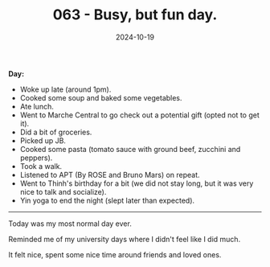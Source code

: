 ﻿---
title: 063 - Busy, but fun day.
date: 2024-10-19
categories: ["daily"]
tags: posts

---
**Day:** 

- Woke up late (around 1pm).
- Cooked some soup and baked some vegetables.
- Ate lunch.
- Went to Marche Central to go check out a potential gift (opted not to get it).
- Did a bit of groceries.
- Picked up JB.
- Cooked some pasta (tomato sauce with ground beef, zucchini and peppers).
- Took a walk.
- Listened to APT (By ROSE and Bruno Mars) on repeat.
- Went to Thinh's birthday for a bit (we did not stay long, but it was very nice to talk and socialize).
- Yin yoga to end the night (slept later than expected).
---
Today was my most normal day ever.

Reminded me of my university days where I didn't feel like I did much.

It felt nice, spent some nice time around friends and loved ones.

